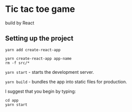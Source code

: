 # Tic tac toe game 
build by React

## Setting up the project

```yarn add create-react-app```

```
yarn create-react-app app-name
rm -f src/*
```



```yarn start``` - starts the development server.

```yarn build``` - bundles the app into static files for production.

I suggest that you begin by typing:
```
cd app
yarn start
```
